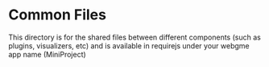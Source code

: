 # Common Files
This directory is for the shared files between different components (such as plugins, visualizers, etc) and is available in requirejs under your webgme app name (MiniProject)
